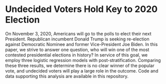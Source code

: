 # Undecided Voters Hold Key to 2020 Election

On November 3, 2020, Americans will go to the polls to elect their next President. Republican incumbent Donald Trump is seeking re-election against Democratic Nominee and former Vice-President Joe Biden. In this paper, we strive to answer one question, who will win one of the most contested presidential elections in history? In service of this goal, we employ three logistic regression models with post-stratification. Comparing these three results, we determine there is no clear winner of the popular vote, and undecided voters will play a large role in the outcome. Code and data supporting this analysis are available in this repository.
